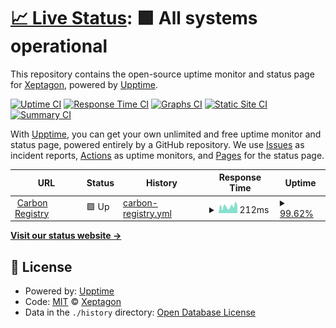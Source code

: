 # [📈 Live Status](https://xeptagondev.github.io/undp-carbon-status): <!--live status--> **🟩 All systems operational**

This repository contains the open-source uptime monitor and status page for [Xeptagon](https://www.xeptagon.com/), powered by [Upptime](https://github.com/upptime/upptime).

[![Uptime CI](https://github.com/xeptagondev/undp-carbon-status/workflows/Uptime%20CI/badge.svg)](https://github.com/xeptagondev/undp-carbon-status/actions?query=workflow%3A%22Uptime+CI%22)
[![Response Time CI](https://github.com/xeptagondev/undp-carbon-status/workflows/Response%20Time%20CI/badge.svg)](https://github.com/xeptagondev/undp-carbon-status/actions?query=workflow%3A%22Response+Time+CI%22)
[![Graphs CI](https://github.com/xeptagondev/undp-carbon-status/workflows/Graphs%20CI/badge.svg)](https://github.com/xeptagondev/undp-carbon-status/actions?query=workflow%3A%22Graphs+CI%22)
[![Static Site CI](https://github.com/xeptagondev/undp-carbon-status/workflows/Static%20Site%20CI/badge.svg)](https://github.com/xeptagondev/undp-carbon-status/actions?query=workflow%3A%22Static+Site+CI%22)
[![Summary CI](https://github.com/xeptagondev/undp-carbon-status/workflows/Summary%20CI/badge.svg)](https://github.com/xeptagondev/undp-carbon-status/actions?query=workflow%3A%22Summary+CI%22)

With [Upptime](https://upptime.js.org), you can get your own unlimited and free uptime monitor and status page, powered entirely by a GitHub repository. We use [Issues](https://github.com/xeptagondev/undp-carbon-status/issues) as incident reports, [Actions](https://github.com/xeptagondev/undp-carbon-status/actions) as uptime monitors, and [Pages](https://xeptagondev.github.io/undp-carbon-status) for the status page.

<!--start: status pages-->
<!-- This summary is generated by Upptime (https://github.com/upptime/upptime) -->
<!-- Do not edit this manually, your changes will be overwritten -->
<!-- prettier-ignore -->
| URL | Status | History | Response Time | Uptime |
| --- | ------ | ------- | ------------- | ------ |
| <img alt="" src="https://icons.duckduckgo.com/ip3/carbon-www-dev.s3-website-us-east-1.amazonaws.com.ico" height="13"> [Carbon Registry](http://carbon-www-dev.s3-website-us-east-1.amazonaws.com/) | 🟩 Up | [carbon-registry.yml](https://github.com/xeptagondev/undp-carbon-status/commits/HEAD/history/carbon-registry.yml) | <details><summary><img alt="Response time graph" src="./graphs/carbon-registry/response-time-week.png" height="20"> 212ms</summary><br><a href="https://xeptagondev.github.io/undp-carbon-status/history/carbon-registry"><img alt="Response time 212" src="https://img.shields.io/endpoint?url=https%3A%2F%2Fraw.githubusercontent.com%2Fxeptagondev%2Fundp-carbon-status%2FHEAD%2Fapi%2Fcarbon-registry%2Fresponse-time.json"></a><br><a href="https://xeptagondev.github.io/undp-carbon-status/history/carbon-registry"><img alt="24-hour response time 243" src="https://img.shields.io/endpoint?url=https%3A%2F%2Fraw.githubusercontent.com%2Fxeptagondev%2Fundp-carbon-status%2FHEAD%2Fapi%2Fcarbon-registry%2Fresponse-time-day.json"></a><br><a href="https://xeptagondev.github.io/undp-carbon-status/history/carbon-registry"><img alt="7-day response time 212" src="https://img.shields.io/endpoint?url=https%3A%2F%2Fraw.githubusercontent.com%2Fxeptagondev%2Fundp-carbon-status%2FHEAD%2Fapi%2Fcarbon-registry%2Fresponse-time-week.json"></a><br><a href="https://xeptagondev.github.io/undp-carbon-status/history/carbon-registry"><img alt="30-day response time 212" src="https://img.shields.io/endpoint?url=https%3A%2F%2Fraw.githubusercontent.com%2Fxeptagondev%2Fundp-carbon-status%2FHEAD%2Fapi%2Fcarbon-registry%2Fresponse-time-month.json"></a><br><a href="https://xeptagondev.github.io/undp-carbon-status/history/carbon-registry"><img alt="1-year response time 212" src="https://img.shields.io/endpoint?url=https%3A%2F%2Fraw.githubusercontent.com%2Fxeptagondev%2Fundp-carbon-status%2FHEAD%2Fapi%2Fcarbon-registry%2Fresponse-time-year.json"></a></details> | <details><summary><a href="https://xeptagondev.github.io/undp-carbon-status/history/carbon-registry">99.62%</a></summary><a href="https://xeptagondev.github.io/undp-carbon-status/history/carbon-registry"><img alt="All-time uptime 99.62%" src="https://img.shields.io/endpoint?url=https%3A%2F%2Fraw.githubusercontent.com%2Fxeptagondev%2Fundp-carbon-status%2FHEAD%2Fapi%2Fcarbon-registry%2Fuptime.json"></a><br><a href="https://xeptagondev.github.io/undp-carbon-status/history/carbon-registry"><img alt="24-hour uptime 100.00%" src="https://img.shields.io/endpoint?url=https%3A%2F%2Fraw.githubusercontent.com%2Fxeptagondev%2Fundp-carbon-status%2FHEAD%2Fapi%2Fcarbon-registry%2Fuptime-day.json"></a><br><a href="https://xeptagondev.github.io/undp-carbon-status/history/carbon-registry"><img alt="7-day uptime 99.62%" src="https://img.shields.io/endpoint?url=https%3A%2F%2Fraw.githubusercontent.com%2Fxeptagondev%2Fundp-carbon-status%2FHEAD%2Fapi%2Fcarbon-registry%2Fuptime-week.json"></a><br><a href="https://xeptagondev.github.io/undp-carbon-status/history/carbon-registry"><img alt="30-day uptime 99.62%" src="https://img.shields.io/endpoint?url=https%3A%2F%2Fraw.githubusercontent.com%2Fxeptagondev%2Fundp-carbon-status%2FHEAD%2Fapi%2Fcarbon-registry%2Fuptime-month.json"></a><br><a href="https://xeptagondev.github.io/undp-carbon-status/history/carbon-registry"><img alt="1-year uptime 99.62%" src="https://img.shields.io/endpoint?url=https%3A%2F%2Fraw.githubusercontent.com%2Fxeptagondev%2Fundp-carbon-status%2FHEAD%2Fapi%2Fcarbon-registry%2Fuptime-year.json"></a></details>

<!--end: status pages-->

[**Visit our status website →**](https://xeptagondev.github.io/undp-carbon-status)

## 📄 License

- Powered by: [Upptime](https://github.com/upptime/upptime)
- Code: [MIT](./LICENSE) © [Xeptagon](https://www.xeptagon.com/)
- Data in the `./history` directory: [Open Database License](https://opendatacommons.org/licenses/odbl/1-0/)
